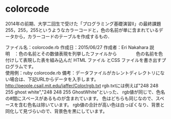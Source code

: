 # colorcode
2014年の前期、大学二回生で受けた「プログラミング基礎演習Ⅱ」の最終課題
255，255，255というようなカラーコードと，色の名前が単に含まれているデータから，カラーコードのテーブルを作成するもの．
 
 ファイル名：colorcode.rb
作成日：2015/06/27
作成者：Eri Nakahara
説明　：色の名前とその数値表現を列挙したファイルから
　　　　色の名前を色付けして表現した表を組み込んだ HTML ファイル とCSS ファイルを書き出すプログラムです。       
使用例：ruby colorcode.rb
備考：データファイルがカレントディレクトリにない場合は、下記URLからデータを入手します。
      http://people.csail.mit.edu/jaffer/Color/rgb.txt
      rgb.txtには例えば"248 248 255 ghost white","248 248 255 GhostWhite"といった、
      rgb値が同じで、色名の#間にスペースがあるものが含まれています。
      色はどちらも同じなので、スペースを含む色名は除いています。
      rgb値の合計が高い色は白っぽくなり、背景と同化して見づらいので、背景色を黒にしています。
        
